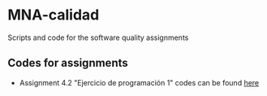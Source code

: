 # MNA-calidad
Scripts and code for the software quality assignments

## Codes for assignments
- Assignment 4.2 "Ejercicio de programación 1" codes can be found [here](ACTIVITY_4_2/)
